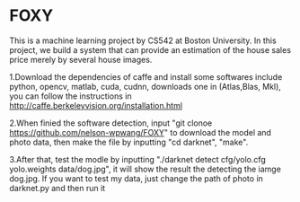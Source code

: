# FOXY

This is a machine learning project by CS542 at Boston University. In this project, we build a system that can provide an estimation of the house sales price merely by several house images. 

1.Download the dependencies of caffe and install some softwares include python, opencv, matlab, cuda, cudnn, downloads one in (Atlas,Blas, Mkl), you can follow the instructions in http://caffe.berkeleyvision.org/installation.html 


2.When finied the software detection, input "git clonoe https://github.com/nelson-wpwang/FOXY" to download the model and photo data, then make the file by inputting "cd darknet", "make". 

3.After that, test the modle by inputting "./darknet detect cfg/yolo.cfg yolo.weights data/dog.jpg", it will show the result the detecting the iamge dog.jpg. If you want to test my data, just change the path of photo in darknet.py and then run it




